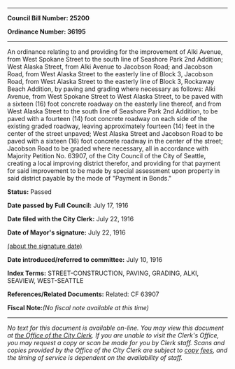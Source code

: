 

********

**Council Bill Number: 25200**
   
**Ordinance Number: 36195**
********

 An ordinance relating to and providing for the improvement of Alki Avenue, from West Spokane Street to the south line of Seashore Park 2nd Addition; West Alaska Street, from Alki Avenue to Jacobson Road; and Jacobson Road, from West Alaska Street to the easterly line of Block 3, Jacobson Road, from West Alaska Street to the easterly line of Block 3, Rockaway Beach Addition, by paving and grading where necessary as follows: Alki Avenue, from West Spokane Street to West Alaska Street, to be paved with a sixteen (16) foot concrete roadway on the easterly line thereof, and from West Alaska Street to the south line of Seashore Park 2nd Addition, to be paved with a fourteen (14) foot concrete roadway on each side of the existing graded roadway, leaving approximately fourteen (14) feet in the center of the street unpaved; West Alaska Street and Jacobson Road to be paved with a sixteen (16) foot concrete roadway in the center of the street; Jacobson Road to be graded where necessary, all in accordance with Majority Petition No. 63907, of the City Council of the City of Seattle, creating a local improving district therefor, and providing for that payment for said improvement to be made by special assessment upon property in said district payable by the mode of "Payment in Bonds."

**Status:** Passed
   
**Date passed by Full Council:** July 17, 1916
   
**Date filed with the City Clerk:** July 22, 1916
   
**Date of Mayor's signature:** July 22, 1916
   
[(about the signature date)](/~public/approvaldate.htm)
   
   
   
**Date introduced/referred to committee:** July 10, 1916
   
   
**Index Terms:** STREET-CONSTRUCTION, PAVING, GRADING, ALKI, SEAVIEW, WEST-SEATTLE

**References/Related Documents:** Related: CF 63907

**Fiscal Note:**_(No fiscal note available at this time)_
********

_No text for this document is available on-line. You may view this document at [the Office of the City Clerk](http://www.seattle.gov/leg/clerk/contactUs.htm). If you are unable to visit the Clerk's Office, you may request a copy or scan be made for you by Clerk staff. Scans and copies provided by the Office of the City Clerk are subject to [copy fees](http://clerk.seattle.gov/~public/clerkfees.htm), and the timing of service is dependent on the availability of staff._

